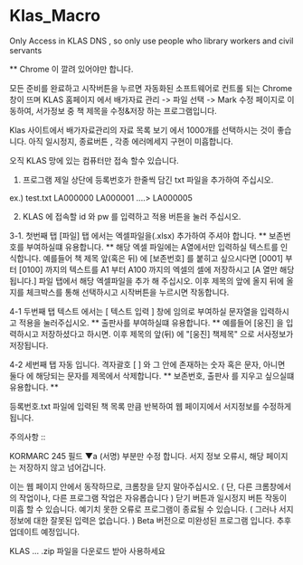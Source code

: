 # Klas_Macro
Only Access in KLAS DNS , so only use people who library workers and civil servants

 ** Chrome 이 깔려 있어야만 합니다.

모든 준비를 완료하고 시작버튼을 누르면 자동화된 소프트웨어로 컨트롤 되는 Chrome 창이 뜨며 
KLAS 홈페이지 에서 배가자료 관리 -> 파일 선택 -> Mark 수정 페이지로 이동하여, 서가정보 중 책 제목을 수정&저장 하는 프로그램입니다.

Klas 사이트에서 배가자료관리의 자료 목록 보기 에서 1000개를 선택하시는 것이 좋습니다.
아직 일시정지, 종료버튼 , 각종 에러메세지 구현이 미흡합니다.

오직 KLAS 망에 있는 컴퓨터만 접속 할수 있습니다.

1. 프로그램 제일 상단에 등록번호가 한줄씩 담긴 txt 파일을 추가하여 주십시오.

ex.) test.txt
LA000000
LA000001
....>
LA000005

2. KLAS 에 접속할 id 와 pw 를 입력하고 적용 버튼을 눌러 주십시오.

3-1. 첫번째 탭 [파일] 탭 에서는 엑셀파일을(.xlsx) 추가하여 주셔야 합니다.
    ** 보존번호를 부여하실떄 유용합니다. **
    해당 엑셀 파일에는 A열에서만 입력하실 텍스트를 인식합니다.
  예를들어 책 제목 앞(혹은 뒤) 에 [보존번호] 를 붙히고 싶으시다면
  [0001] 부터 [0100] 까지의 텍스트를 A1 부터 A100 까지의 엑셀의 셀에 저장하시고 [A 열만 해당됩니다.]
   파일 탭에서 해당 엑셀파일을 추가 해 주십시오.
   이후 제목의 앞에 올지 뒤에 올지를 체크박스를 통해 선택하시고 시작버튼을 누르시면 작동합니다.
   
4-1 두번째 탭 텍스트 에서는 [ 텍스트 입력 ] 창에 임의로 부여하실 문자열을 입력하시고 적용을 눌러주십시오.
    ** 출판사를 부여하실떄 유용합니다. **
   예를들어 [웅진] 을 입력하시고 저장하셨다고 하시면.
   이후 제목의 앞(뒤) 에 "[웅진] 책제목" 으로 서사정보가 저장됩니다.
   
4-2 세번째 탭 자동 입니다.
    격자괄호 [ ] 와 그 안에 존재하는 숫자 혹은 문자, 아니면 둘다 에 해당되는 문자를 제목에서 삭제합니다.
    ** 보존번호, 출판사 를 지우고 싶으실떄 유용합니다. **
    
등록번호.txt 파일에 입력된 책 목록 만큼 반복하여 웹 페이지에서 서지정보를 수정하게 됩니다.
 
주의사항 :: 

   KORMARC 245 필드 ▼a (서명) 부분만 수정 합니다.
   서지 정보 오류시, 해당 페이지는 저장하지 않고 넘어갑니다.

  이는 웹 페이지 안에서 동작하므로, 크롬창을 닫지 말아주십시오.
    ( 단, 다른 크롬창에서의 작업이나, 다른 프로그램 작업은 자유롭습니다 )
  닫기 버튼과 일시정지 버튼 작동이 미흡 할 수 있습니다.
  예기치 못한 오류로 프로그램이 종료될 수 있습니다.
    ( 그러나 서지정보에 대한 잘못된 입력은 없습니다. )
  Beta 버전으로 미완성된 프로그램 입니다. 추후 업데이트 예정입니다.
   
KLAS ... .zip 파일을 다운로드 받아 사용하세요
